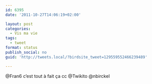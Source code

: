 ```yaml
---
id: 6395
date: '2011-10-27T14:06:19+02:00'

layout: post
categories:
  - Vis ma vie
tags:
  - tweet
format: status
publish_social: no
guid: 'http://tweets.local/?birdsite_tweet=129559552466239489'

---
```


@Fran6 c’est tout à fait ça cc @Twikito @nbirckel